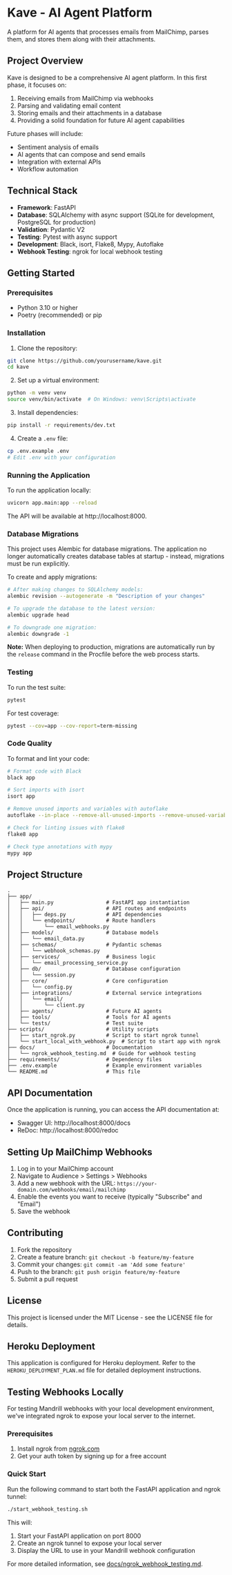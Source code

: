 # Kave - AI Agent Platform

A platform for AI agents that processes emails from MailChimp, parses them, and stores them along with their attachments.

## Project Overview

Kave is designed to be a comprehensive AI agent platform. In this first phase, it focuses on:

1. Receiving emails from MailChimp via webhooks
2. Parsing and validating email content
3. Storing emails and their attachments in a database
4. Providing a solid foundation for future AI agent capabilities

Future phases will include:
- Sentiment analysis of emails
- AI agents that can compose and send emails
- Integration with external APIs
- Workflow automation

## Technical Stack

- **Framework**: FastAPI
- **Database**: SQLAlchemy with async support (SQLite for development, PostgreSQL for production)
- **Validation**: Pydantic V2
- **Testing**: Pytest with async support
- **Development**: Black, isort, Flake8, Mypy, Autoflake
- **Webhook Testing**: ngrok for local webhook testing

## Getting Started

### Prerequisites

- Python 3.10 or higher
- Poetry (recommended) or pip

### Installation

1. Clone the repository:
```bash
git clone https://github.com/yourusername/kave.git
cd kave
```

2. Set up a virtual environment:
```bash
python -m venv venv
source venv/bin/activate  # On Windows: venv\Scripts\activate
```

3. Install dependencies:
```bash
pip install -r requirements/dev.txt
```

4. Create a `.env` file:
```bash
cp .env.example .env
# Edit .env with your configuration
```

### Running the Application

To run the application locally:

```bash
uvicorn app.main:app --reload
```

The API will be available at http://localhost:8000.

### Database Migrations

This project uses Alembic for database migrations. The application no longer automatically creates database tables at startup - instead, migrations must be run explicitly.

To create and apply migrations:

```bash
# After making changes to SQLAlchemy models:
alembic revision --autogenerate -m "Description of your changes"

# To upgrade the database to the latest version:
alembic upgrade head

# To downgrade one migration:
alembic downgrade -1
```

**Note:** When deploying to production, migrations are automatically run by the `release` command in the Procfile before the web process starts.

### Testing

To run the test suite:

```bash
pytest
```

For test coverage:

```bash
pytest --cov=app --cov-report=term-missing
```

### Code Quality

To format and lint your code:

```bash
# Format code with Black
black app

# Sort imports with isort
isort app

# Remove unused imports and variables with autoflake
autoflake --in-place --remove-all-unused-imports --remove-unused-variables --recursive app

# Check for linting issues with flake8
flake8 app

# Check type annotations with mypy
mypy app
```

## Project Structure

```
.
├── app/
│   ├── main.py                 # FastAPI app instantiation
│   ├── api/                    # API routes and endpoints
│   │   ├── deps.py             # API dependencies
│   │   └── endpoints/          # Route handlers
│   │       └── email_webhooks.py
│   ├── models/                 # Database models
│   │   └── email_data.py
│   ├── schemas/                # Pydantic schemas
│   │   └── webhook_schemas.py
│   ├── services/               # Business logic
│   │   └── email_processing_service.py
│   ├── db/                     # Database configuration
│   │   └── session.py
│   ├── core/                   # Core configuration
│   │   └── config.py
│   ├── integrations/           # External service integrations
│   │   └── email/
│   │       └── client.py
│   ├── agents/                 # Future AI agents
│   ├── tools/                  # Tools for AI agents
│   └── tests/                  # Test suite
├── scripts/                    # Utility scripts
│   ├── start_ngrok.py          # Script to start ngrok tunnel
│   └── start_local_with_webhook.py  # Script to start app with ngrok
├── docs/                       # Documentation
│   └── ngrok_webhook_testing.md  # Guide for webhook testing
├── requirements/               # Dependency files
├── .env.example                # Example environment variables
└── README.md                   # This file
```

## API Documentation

Once the application is running, you can access the API documentation at:

- Swagger UI: http://localhost:8000/docs
- ReDoc: http://localhost:8000/redoc

## Setting Up MailChimp Webhooks

1. Log in to your MailChimp account
2. Navigate to Audience > Settings > Webhooks
3. Add a new webhook with the URL: `https://your-domain.com/webhooks/email/mailchimp`
4. Enable the events you want to receive (typically "Subscribe" and "Email")
5. Save the webhook

## Contributing

1. Fork the repository
2. Create a feature branch: `git checkout -b feature/my-feature`
3. Commit your changes: `git commit -am 'Add some feature'`
4. Push to the branch: `git push origin feature/my-feature`
5. Submit a pull request

## License

This project is licensed under the MIT License - see the LICENSE file for details.

## Heroku Deployment

This application is configured for Heroku deployment. Refer to the `HEROKU_DEPLOYMENT_PLAN.md` file for detailed deployment instructions.

## Testing Webhooks Locally

For testing Mandrill webhooks with your local development environment, we've integrated ngrok to expose your local server to the internet.

### Prerequisites

1. Install ngrok from [ngrok.com](https://ngrok.com/download)
2. Get your auth token by signing up for a free account

### Quick Start

Run the following command to start both the FastAPI application and ngrok tunnel:

```bash
./start_webhook_testing.sh
```

This will:
1. Start your FastAPI application on port 8000
2. Create an ngrok tunnel to expose your local server
3. Display the URL to use in your Mandrill webhook configuration

For more detailed information, see [docs/ngrok_webhook_testing.md](docs/ngrok_webhook_testing.md). 